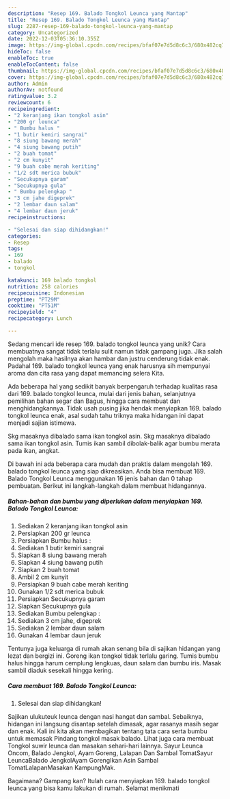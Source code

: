 ```yaml
---
description: "Resep 169. Balado Tongkol Leunca yang Mantap"
title: "Resep 169. Balado Tongkol Leunca yang Mantap"
slug: 2287-resep-169-balado-tongkol-leunca-yang-mantap
category: Uncategorized
date: 2022-12-03T05:36:10.355Z
image: https://img-global.cpcdn.com/recipes/bfaf07e7d5d8c6c3/680x482cq70/169-balado-tongkol-leunca-foto-resep-utama.jpg
hideToc: false
enableToc: true
enableTocContent: false
thumbnail: https://img-global.cpcdn.com/recipes/bfaf07e7d5d8c6c3/680x482cq70/169-balado-tongkol-leunca-foto-resep-utama.jpg
cover: https://img-global.cpcdn.com/recipes/bfaf07e7d5d8c6c3/680x482cq70/169-balado-tongkol-leunca-foto-resep-utama.jpg
author: Admin
authorAv: notfound
ratingvalue: 3.2
reviewcount: 6
recipeingredient:
- "2 keranjang ikan tongkol asin"
- "200 gr leunca"
- " Bumbu halus "
- "1 butir kemiri sangrai"
- "8 siung bawang merah"
- "4 siung bawang putih"
- "2 buah tomat"
- "2 cm kunyit"
- "9 buah cabe merah keriting"
- "1/2 sdt merica bubuk"
- "Secukupnya garam"
- "Secukupnya gula"
- " Bumbu pelengkap "
- "3 cm jahe digeprek"
- "2 lembar daun salam"
- "4 lembar daun jeruk"
recipeinstructions:

- "Selesai dan siap dihidangkan!"
categories:
- Resep
tags:
- 169
- balado
- tongkol

katakunci: 169 balado tongkol 
nutrition: 258 calories
recipecuisine: Indonesian
preptime: "PT29M"
cooktime: "PT51M"
recipeyield: "4"
recipecategory: Lunch

---
```





Sedang mencari ide resep 169. balado tongkol leunca yang unik? Cara membuatnya sangat tidak terlalu sulit namun tidak gampang juga. Jika salah mengolah maka hasilnya akan hambar dan justru cenderung tidak enak. Padahal 169. balado tongkol leunca yang enak harusnya sih mempunyai aroma dan cita rasa yang dapat memancing selera Kita.





Ada beberapa hal yang sedikit banyak berpengaruh terhadap kualitas rasa dari 169. balado tongkol leunca, mulai dari jenis bahan, selanjutnya pemilihan bahan segar dan Bagus, hingga cara membuat dan menghidangkannya. Tidak usah pusing jika hendak menyiapkan 169. balado tongkol leunca enak,      asal sudah tahu triknya maka hidangan ini dapat menjadi sajian istimewa.














Skg masaknya dibalado sama ikan tongkol asin. Skg masaknya dibalado sama ikan tongkol asin. Tumis ikan sambil dibolak-balik agar bumbu merata pada ikan, angkat.






Di bawah ini ada beberapa cara mudah dan praktis dalam mengolah 169. balado tongkol leunca yang siap dikreasikan. Anda bisa membuat 169. Balado Tongkol Leunca menggunakan 16 jenis bahan dan 0 tahap pembuatan. Berikut ini langkah-langkah dalam membuat hidangannya.

<!--inarticleads1-->

##### Bahan-bahan dan bumbu yang diperlukan dalam menyiapkan 169. Balado Tongkol Leunca:

1. Sediakan 2 keranjang ikan tongkol asin
1. Persiapkan 200 gr leunca
1. Persiapkan  Bumbu halus :
1. Sediakan 1 butir kemiri sangrai
1. Siapkan 8 siung bawang merah
1. Siapkan 4 siung bawang putih
1. Siapkan 2 buah tomat
1. Ambil 2 cm kunyit
1. Persiapkan 9 buah cabe merah keriting
1. Gunakan 1/2 sdt merica bubuk
1. Persiapkan Secukupnya garam
1. Siapkan Secukupnya gula
1. Sediakan  Bumbu pelengkap :
1. Sediakan 3 cm jahe, digeprek
1. Sediakan 2 lembar daun salam
1. Gunakan 4 lembar daun jeruk


Tentunya juga keluarga di rumah akan senang bila di sajikan hidangan yang lezat dan bergizi ini. Goreng ikan tongkol tidak terlalu garing. Tumis bumbu halus hingga harum cemplung lengkuas, daun salam dan bumbu iris. Masak sambil diaduk sesekali hingga kering. 

<!--inarticleads2-->

##### Cara membuat 169. Balado Tongkol Leunca:


1. Selesai dan siap dihidangkan!

Sajikan ulukuteuk leunca dengan nasi hangat dan sambal. Sebaiknya, hidangan ini langsung disantap setelah dimasak, agar rasanya masih segar dan enak. Kali ini kita akan membagikan tentang tata cara serta bumbu untuk memasak Pindang tongkol masak balado. Lihat juga cara membuat Tongkol suwir leunca dan masakan sehari-hari lainnya. Sayur Leunca Oncom, Balado Jengkol, Ayam Goreng, Lalapan Dan Sambal TomatSayur LeuncaBalado JengkolAyam GorengIkan Asin Sambal TomatLalapanMasakan KampungMak. 

Bagaimana? Gampang kan? Itulah cara menyiapkan 169. balado tongkol leunca yang bisa kamu lakukan di rumah. Selamat menikmati
